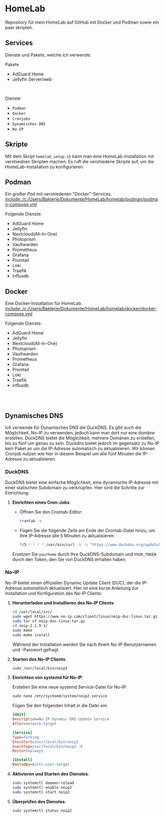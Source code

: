 # HomeLab

Repository für mein HomeLab auf GitHub mit Docker und Podman sowie ein paar skripten.

## Services

Dienste und Pakete, welche ich verwende.

Pakete

- AdGuard Home
- Jellyfin Server/web

</br>

Dienste

- `Podman`
- `Docker`
- `Cronjobs`
- `Dynamisches DNS`
- `No-IP`

## Skripte

Mit dem Skript `homelab_setup.sh` kann man eine HomeLab-Installation mit vershiednen Skripten machen. Es ruft die vershiedene Skripte auf, um die HomeLab-Installation zu konfigurieren.

## Podman

Ein großer Pod mit vershiedenen "Docker"-Services. <include:./c:/Users/Bakterie/Dokumente/HomeLab/homelab/podman/podman-compose.yml>

Folgende Dienste:

- AdGuard Home
- Jellyfin
- Nextcloud(All-In-One)
- Photoprism
- Vaultwarden
- Prometheus
- Grafana
- Promtail
- Loki
- Traefik
- influxdb

## Docker

Eine Docker-Installation für HomeLab. <include:./c:/Users/Bakterie/Dokumente/HomeLab/homelab/docker/docker-compose.yml></br>

Folgende Dienste:

- AdGuard Home
- Jellyfin
- Nextcloud(All-In-One)
- Photoprism
- Vaultwarden
- Prometheus
- Grafana
- Promtail
- Loki
- Traefik
- influxdb

</br></br>

## Dynamisches DNS

Ich verwende für Dynamisches DNS die DuckDNS. Es gibt auch die Möglichkeit, No-IP zu verwenden, jedoch kann man dort nur eine domäne erstellen. DuckDNS bietet die Möglichkeit, mehrere Domänen zu erstellen, bis zu fünf um genau zu sein. Duckdns bietet jedoch im gegensatz zu No-IP kein Paket an um die IP-Adresse automatisch zu aktualisieren. Wir können Cronjob nutzen wie hier in diesem Beispiel um alle fünf Minuten die IP-Adresse zu aktualisieren.

### DuckDNS

DuckDNS bietet eine einfache Möglichkeit, eine dynamische IP-Adresse mit einer statischen Subdomain zu verknüpfen. Hier sind die Schritte zur Einrichtung:

1. **Einrichten eines Cron-Jobs**:

   - Öffnen Sie den Crontab-Editor:

     ```bash
     crontab -e
     ```

   - Fügen Sie die folgende Zeile am Ende der Crontab-Datei hinzu, um Ihre IP-Adresse alle 5 Minuten zu aktualisieren:

     ```bash
     */5 * * * * /usr/bin/curl -k -s "https://www.duckdns.org/update?domains=yourhome&token=YOUR_TOKEN&ip="
     ```

   Ersetzen Sie `yourhome` durch Ihre DuckDNS-Subdomain und `YOUR_TOKEN` durch den Token, den Sie von DuckDNS erhalten haben.

### No-IP

No-IP bietet einen offiziellen Dynamic Update Client (DUC), der die IP-Adresse automatisch aktualisiert. Hier ist eine kurze Anleitung zur Installation und Konfiguration des No-IP Clients:

1. **Herunterladen und Installieren des No-IP Clients**:

   ```bash
   cd /usr/local/src/
   sudo wget https://www.no-ip.com/client/linux/noip-duc-linux.tar.gz
   sudo tar xf noip-duc-linux.tar.gz
   cd noip-2.1.9-1/
   sudo make
   sudo make install
   ```

   Während der Installation werden Sie nach Ihrem No-IP-Benutzernamen und -Passwort gefragt.

2. **Starten des No-IP Clients**:

   ```bash
   sudo /usr/local/bin/noip2
   ```

3. **Einrichten von systemd für No-IP**:

   Erstellen Sie eine neue systemd Service-Datei für No-IP:

   ```bash
   sudo nano /etc/systemd/system/noip2.service
   ```

   Fügen Sie den folgenden Inhalt in die Datei ein:

   ```ini
   [Unit]
   Description=No-IP Dynamic DNS Update Service
   After=network.target

   [Service]
   Type=forking
   ExecStart=/usr/local/bin/noip2
   ExecStop=/usr/local/bin/noip2 -K
   Restart=always

   [Install]
   WantedBy=multi-user.target
   ```

4. **Aktivieren und Starten des Dienstes**:

   ```bash
   sudo systemctl daemon-reload
   sudo systemctl enable noip2
   sudo systemctl start noip2
   ```

5. **Überprüfen des Dienstes**:

   ```bash
   sudo systemctl status noip2
   ```
